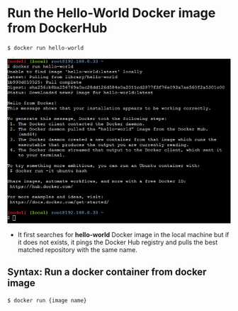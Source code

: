 # Run the Hello-World Docker image from DockerHub

```
$ docker run hello-world
```

![HelloWorld](HelloWorld.png)

* It first searches for **hello-world** Docker image in the local machine but if it does not exists, it pings the Docker Hub registry and pulls the best matched repository with the same name.

## Syntax: Run a docker container from docker image

```
$ docker run {image name}
```

